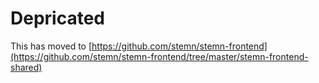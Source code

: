 # Depricated

This has moved to [https://github.com/stemn/stemn-frontend](https://github.com/stemn/stemn-frontend/tree/master/stemn-frontend-shared)
